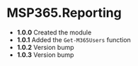 # **MSP365.Reporting**

- **1.0.0** Created the module
- **1.0.1** Added the `Get-M365Users` function
- **1.0.2** Version bump
- **1.0.3** Version bump
